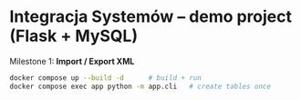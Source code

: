 # Integracja Systemów – demo project (Flask + MySQL)

Milestone 1: **Import / Export XML**

```bash
docker compose up --build -d      # build + run
docker compose exec app python -m app.cli   # create tables once

